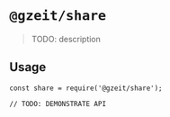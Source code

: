 # `@gzeit/share`

> TODO: description

## Usage

```
const share = require('@gzeit/share');

// TODO: DEMONSTRATE API
```
